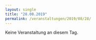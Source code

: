 ```yaml
---
layout: single
title: "28.08.2019"
permalink: /veranstaltungen/2019/08/28/
---
```


Keine Veranstaltung an diesem Tag.
